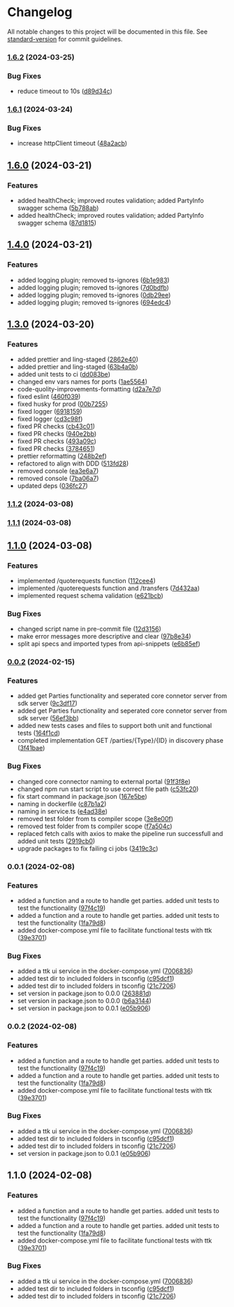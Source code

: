 # Changelog

All notable changes to this project will be documented in this file. See [standard-version](https://github.com/conventional-changelog/standard-version) for commit guidelines.

### [1.6.2](https://github.com/mojaloop/payment-token-adapter/compare/v1.6.1...v1.6.2) (2024-03-25)


### Bug Fixes

* reduce timeout to 10s ([d89d34c](https://github.com/mojaloop/payment-token-adapter/commit/d89d34c70d2821d8b262bceb396f400f9ce87b07))

### [1.6.1](https://github.com/mojaloop/payment-token-adapter/compare/v1.6.0...v1.6.1) (2024-03-24)


### Bug Fixes

* increase httpClient timeout ([48a2acb](https://github.com/mojaloop/payment-token-adapter/commit/48a2acbee7a2a61e9e238b9bbb57879194440c4c))

## [1.6.0](https://github.com/mojaloop/payment-token-adapter/compare/v1.4.0...v1.6.0) (2024-03-21)


### Features

* added healthCheck; improved routes validation; added PartyInfo swagger schema ([5b788ab](https://github.com/mojaloop/payment-token-adapter/commit/5b788ab8a4afa10ba39f3008c0a2edf6044b50ab))
* added healthCheck; improved routes validation; added PartyInfo swagger schema ([87d1815](https://github.com/mojaloop/payment-token-adapter/commit/87d1815bc9019a4864e8c74a3a90559e88255abc))

## [1.4.0](https://github.com/mojaloop/payment-token-adapter/compare/v1.3.0...v1.4.0) (2024-03-21)


### Features

* added logging plugin; removed ts-ignores ([6b1e983](https://github.com/mojaloop/payment-token-adapter/commit/6b1e983fc78a614dab87ff007283833da3c7dee4))
* added logging plugin; removed ts-ignores ([7d0bdfb](https://github.com/mojaloop/payment-token-adapter/commit/7d0bdfb6b00964f7d7afd2da3ee010f363b40884))
* added logging plugin; removed ts-ignores ([0db29ee](https://github.com/mojaloop/payment-token-adapter/commit/0db29ee8799b799c1a4812f757c72ec3a94e1927))
* added logging plugin; removed ts-ignores ([694edc4](https://github.com/mojaloop/payment-token-adapter/commit/694edc434afd8b9c0fa99fe5ab6a79901a417864))

## [1.3.0](https://github.com/mojaloop/payment-token-adapter/compare/v1.1.2...v1.3.0) (2024-03-20)


### Features

* added prettier and ling-staged ([2862e40](https://github.com/mojaloop/payment-token-adapter/commit/2862e40c1554edf08cd058004f98a7ab3891fe8e))
* added prettier and ling-staged ([63b4a0b](https://github.com/mojaloop/payment-token-adapter/commit/63b4a0b98d2cfbb74b4c55e3ebb772d7e30c98cc))
* added unit tests to ci ([dd083be](https://github.com/mojaloop/payment-token-adapter/commit/dd083be45d0189172694c6a83f4cda3670e7d745))
* changed env vars names for ports ([1ae5564](https://github.com/mojaloop/payment-token-adapter/commit/1ae5564b2b13d01d76251b73ba9637669b6b5d4d))
* code-quolity-improvements-formatting ([d2a7e7d](https://github.com/mojaloop/payment-token-adapter/commit/d2a7e7db1fc36679bfc4eedbe167659c5f45aab7))
* fixed eslint ([460f039](https://github.com/mojaloop/payment-token-adapter/commit/460f039824dd907f56736edbd3c183b7f9c12e1a))
* fixed husky for prod ([00b7255](https://github.com/mojaloop/payment-token-adapter/commit/00b7255c4b184b0c9a5aa2c7f85d885279fe5850))
* fixed logger ([6918159](https://github.com/mojaloop/payment-token-adapter/commit/6918159306364a21da4eca1ad60906768508ebf2))
* fixed logger ([cd3c98f](https://github.com/mojaloop/payment-token-adapter/commit/cd3c98fa6722c5354dba8e096ea09ef9f80a26b4))
* fixed PR checks ([cb43c01](https://github.com/mojaloop/payment-token-adapter/commit/cb43c0169d54f331c1a23e8bf4485873d105b725))
* fixed PR checks ([940e2bb](https://github.com/mojaloop/payment-token-adapter/commit/940e2bb41be3f95bc3364b168a383e75dd34e049))
* fixed PR checks ([493a09c](https://github.com/mojaloop/payment-token-adapter/commit/493a09cc77bc502ad1f094f234d487352f038157))
* fixed PR checks ([3784651](https://github.com/mojaloop/payment-token-adapter/commit/37846510bd71f3b5cf8fe2a6fc1fd9906bf58a01))
* prettier reformatting ([248b2ef](https://github.com/mojaloop/payment-token-adapter/commit/248b2ef5692eae21ebd5f82acc705f91e142fdbf))
* refactored to align with DDD ([513fd28](https://github.com/mojaloop/payment-token-adapter/commit/513fd28f8df12cf8cbe98387e93eb848f8ec1f76))
* removed console ([ea3e6a7](https://github.com/mojaloop/payment-token-adapter/commit/ea3e6a7171efcc37db6e7f955d08ef45c3eb23cf))
* removed console ([7ba06a7](https://github.com/mojaloop/payment-token-adapter/commit/7ba06a7a7d108c6413dfd8e071e3680803e851d2))
* updated deps ([036fc27](https://github.com/mojaloop/payment-token-adapter/commit/036fc279f1840a35304bfaa9eb234820aa2f2393))

### [1.1.2](https://github.com/mojaloop/payment-token-adapter/compare/v1.1.1...v1.1.2) (2024-03-08)

### [1.1.1](https://github.com/mojaloop/payment-token-adapter/compare/v1.1.0...v1.1.1) (2024-03-08)

## [1.1.0](https://github.com/mojaloop/payment-token-adapter/compare/v0.0.2...v1.1.0) (2024-03-08)


### Features

* implemented /quoterequests function ([112cee4](https://github.com/mojaloop/payment-token-adapter/commit/112cee4eeb18fcdea691bef3f6b0ae76548056fc))
* implemented /quoterequests function and /transfers ([7d432aa](https://github.com/mojaloop/payment-token-adapter/commit/7d432aa92909285502024170287603367f9997af))
* implemented request schema validation ([e621bcb](https://github.com/mojaloop/payment-token-adapter/commit/e621bcb9c9e6f831742956a482c3869e5ec47a37))


### Bug Fixes

* changed script name in pre-commit file ([12d3156](https://github.com/mojaloop/payment-token-adapter/commit/12d3156fe127397b99ef91f5d6cddcbd1686877d))
* make error messages more descriptive and clear ([97b8e34](https://github.com/mojaloop/payment-token-adapter/commit/97b8e3433e52889c62ecd6749d5fe85c5c2104ed))
* split api specs and imported types from api-snippets ([e6b85ef](https://github.com/mojaloop/payment-token-adapter/commit/e6b85efb4b598c8402ede544f2aa70ad5650842c))

### [0.0.2](https://github.com/mojaloop/payment-token-adapter/compare/v0.0.1...v0.0.2) (2024-02-15)


### Features

* added get Parties functionality and seperated core connetor server from sdk server ([9c3df17](https://github.com/mojaloop/payment-token-adapter/commit/9c3df17c3e88a4fee014dd6329aefe9524289cd8))
* added get Parties functionality and seperated core connetor server from sdk server ([56ef3bb](https://github.com/mojaloop/payment-token-adapter/commit/56ef3bb17ae9e9a67de5aad3d1c8f4572c31ad3a))
* added new tests cases and files to support both unit and functional tests ([164f1cd](https://github.com/mojaloop/payment-token-adapter/commit/164f1cde696d152f1fb8c72bfe51c0ad230f93ee))
* completed implementation GET /parties/{Type}/{ID} in discovery phase ([3f41bae](https://github.com/mojaloop/payment-token-adapter/commit/3f41bae7c34b1c6f7d9ba6ef8a92ca9df9362832))


### Bug Fixes

* changed core connector naming to external portal ([91f3f8e](https://github.com/mojaloop/payment-token-adapter/commit/91f3f8ee2a598db10367a3bca8240dcadd01afa2))
* changed npm run start script to use correct file path ([c53fc20](https://github.com/mojaloop/payment-token-adapter/commit/c53fc204b5f497652f3b0b6b4987b11b2784309c))
* fix start command in package.json ([167e5be](https://github.com/mojaloop/payment-token-adapter/commit/167e5bed7bffc2a70d2c52529fae3ffce2cddeed))
* naming in dockerfile ([c87b1a2](https://github.com/mojaloop/payment-token-adapter/commit/c87b1a2d5ccec2b742806e47dd8595c23cd9941a))
* naming in service.ts ([e4ad38e](https://github.com/mojaloop/payment-token-adapter/commit/e4ad38ed7690398ce83f8e8df63e827712810e86))
* removed test folder from ts compiler scope ([3e8e00f](https://github.com/mojaloop/payment-token-adapter/commit/3e8e00f9173fdcd1a2f2cb1f2cea60d48104bb44))
* removed test folder from ts compiler scope ([f7a504c](https://github.com/mojaloop/payment-token-adapter/commit/f7a504c58d9b39e24d5df77889a9cba9fa67526c))
* replaced fetch calls with axios to make the pipeline run successfull and added unit tests ([2919cb0](https://github.com/mojaloop/payment-token-adapter/commit/2919cb0afec8f6fdd7707d3df49bed073adc05b2))
* upgrade packages to fix failing ci jobs ([3419c3c](https://github.com/mojaloop/payment-token-adapter/commit/3419c3c988f42bae2cc40771808cb0ce55afa69e))

### 0.0.1 (2024-02-08)


### Features

* added a function and a route to handle get parties. added unit tests to test the functionality ([97f4c19](https://github.com/mojaloop/payment-token-adapter/commit/97f4c19113ef184c1c4231c3ad6815433b9b6e2a))
* added a function and a route to handle get parties. added unit tests to test the functionality ([1fa79d8](https://github.com/mojaloop/payment-token-adapter/commit/1fa79d8f93b63a7df8508a93d7354ca0279d8dda))
* added docker-compose.yml file to facilitate functional tests with ttk ([39e3701](https://github.com/mojaloop/payment-token-adapter/commit/39e37014fc83af094233d9695188d1c4417b0573))


### Bug Fixes

* added a ttk ui service in the docker-compose.yml ([7006836](https://github.com/mojaloop/payment-token-adapter/commit/700683648c654a62e84c52733507209f29d37799))
* added test dir to included folders in tsconfig ([c95dcf1](https://github.com/mojaloop/payment-token-adapter/commit/c95dcf18e5ed8fe8fd139558f29392b448ee5699))
* added test dir to included folders in tsconfig ([21c7206](https://github.com/mojaloop/payment-token-adapter/commit/21c72061262ed372b6435fc165f99cd462c92f3e))
* set version in package.json to 0.0.0 ([263881d](https://github.com/mojaloop/payment-token-adapter/commit/263881d26fcfef3dcd571495da45dc5c16bde308))
* set version in package.json to 0.0.0 ([b6a3144](https://github.com/mojaloop/payment-token-adapter/commit/b6a3144354f9f9cff94d37240e2989f12bea5141))
* set version in package.json to 0.0.1 ([e05b906](https://github.com/mojaloop/payment-token-adapter/commit/e05b906a739efd3b468f6db3f18eb0c6d0f8e2a5))

### 0.0.2 (2024-02-08)


### Features

* added a function and a route to handle get parties. added unit tests to test the functionality ([97f4c19](https://github.com/mojaloop/payment-token-adapter/commit/97f4c19113ef184c1c4231c3ad6815433b9b6e2a))
* added a function and a route to handle get parties. added unit tests to test the functionality ([1fa79d8](https://github.com/mojaloop/payment-token-adapter/commit/1fa79d8f93b63a7df8508a93d7354ca0279d8dda))
* added docker-compose.yml file to facilitate functional tests with ttk ([39e3701](https://github.com/mojaloop/payment-token-adapter/commit/39e37014fc83af094233d9695188d1c4417b0573))


### Bug Fixes

* added a ttk ui service in the docker-compose.yml ([7006836](https://github.com/mojaloop/payment-token-adapter/commit/700683648c654a62e84c52733507209f29d37799))
* added test dir to included folders in tsconfig ([c95dcf1](https://github.com/mojaloop/payment-token-adapter/commit/c95dcf18e5ed8fe8fd139558f29392b448ee5699))
* added test dir to included folders in tsconfig ([21c7206](https://github.com/mojaloop/payment-token-adapter/commit/21c72061262ed372b6435fc165f99cd462c92f3e))
* set version in package.json to 0.0.1 ([e05b906](https://github.com/mojaloop/payment-token-adapter/commit/e05b906a739efd3b468f6db3f18eb0c6d0f8e2a5))

## 1.1.0 (2024-02-08)


### Features

* added a function and a route to handle get parties. added unit tests to test the functionality ([97f4c19](https://github.com/mojaloop/payment-token-adapter/commit/97f4c19113ef184c1c4231c3ad6815433b9b6e2a))
* added a function and a route to handle get parties. added unit tests to test the functionality ([1fa79d8](https://github.com/mojaloop/payment-token-adapter/commit/1fa79d8f93b63a7df8508a93d7354ca0279d8dda))
* added docker-compose.yml file to facilitate functional tests with ttk ([39e3701](https://github.com/mojaloop/payment-token-adapter/commit/39e37014fc83af094233d9695188d1c4417b0573))


### Bug Fixes

* added a ttk ui service in the docker-compose.yml ([7006836](https://github.com/mojaloop/payment-token-adapter/commit/700683648c654a62e84c52733507209f29d37799))
* added test dir to included folders in tsconfig ([c95dcf1](https://github.com/mojaloop/payment-token-adapter/commit/c95dcf18e5ed8fe8fd139558f29392b448ee5699))
* added test dir to included folders in tsconfig ([21c7206](https://github.com/mojaloop/payment-token-adapter/commit/21c72061262ed372b6435fc165f99cd462c92f3e))
